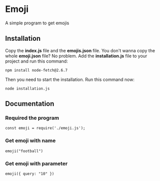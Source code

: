 # Emoji
A simple program to get emojis

## Installation
Copy the __index.js__ file and the __emojis.json__ file. You don't wanna copy the whole __emoji.json__ file? No problem. Add the __installation.js__ file to your project and run this command:
```
npm install node-fetch@2.6.7
```
Then you need to start the installation. Run this command now:
```
node installation.js
```

## Documentation
### Required the program
```
const emoji = require('./emoji.js');
```

### Get emoji with name
```
emoji("football")
```

### Get emoji with parameter
```
emoji({ query: "10" })
```
